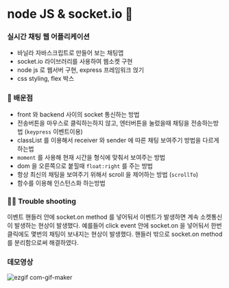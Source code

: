 # node JS & socket.io 💬
### 실시간 채팅 웹 어플리케이션

- 바닐라 자바스크립트로 만들어 보는 채팅앱 
- socket.io 라이브러리를 사용하여 웹소켓 구현
- node js 로 웹서버 구현, express 프레임워크 얹기
- css styling, flex 박스

### 📖 배운점

- front 와 backend 사이의 socket 통신하는 방법
- 전송버튼을 마우스로 클릭하는하지 않고, 엔터버튼을 눌렀을때 채팅을 전송하는방법 (`keypress` 이벤트이용)
- classList 를 이용해서 receiver 와 sender 에 따른 채팅 보여주기 방법을 다르게 하는법
- `moment` 를 사용해 현재 시간을 형식에 맞춰서 보여주는 방법
- dom 을 오른쪽으로 붙힐때 `float:right` 를 주는 방법
- 항상 최신의 채팅을 보여주기 위해서 scroll 을 제어하는 방법 (`scrollTo`)
- 함수를 이용해 인스턴스화 하는방법

### 😵‍💫 Trouble shooting
이벤트 핸들러 안에 socket.on method 를 넣어둬서 이벤트가 발생하면 계속 소켓통신이 발생하는 현상이 발생했다.
예를들어 click event 안에 socket.on 을 넣어둬서 한번 클릭에도 몇번의 채팅이 보내지는 현상이 발생했다.
핸들러 밖으로 socket.on method 를 분리함으로써 해결하였다.

### 데모영상
![ezgif com-gif-maker](https://user-images.githubusercontent.com/69495129/148879481-1e71139e-4194-4f81-bea3-6db955fc1a15.gif)
